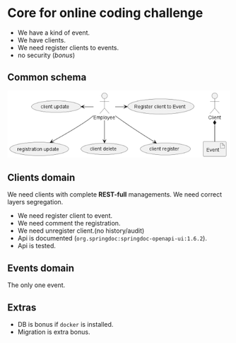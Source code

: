 # Core for online coding challenge
- We have a kind of event.
- We have clients.
- We need register clients to events.
- no security (_bonus_)

## Common schema
 ![](/docs/images/client-registrations.png)

## Clients domain
We need clients with complete **REST-full** managements.
We need correct layers segregation.

- We need register client to event.
- We need comment the registration.
- We need unregister client.(no history/audit)
- Api is documented (`org.springdoc:springdoc-openapi-ui:1.6.2`).
- Api is tested.

## Events domain
The only one event.

## Extras

- DB is bonus if `docker` is installed.
- Migration is extra bonus.
